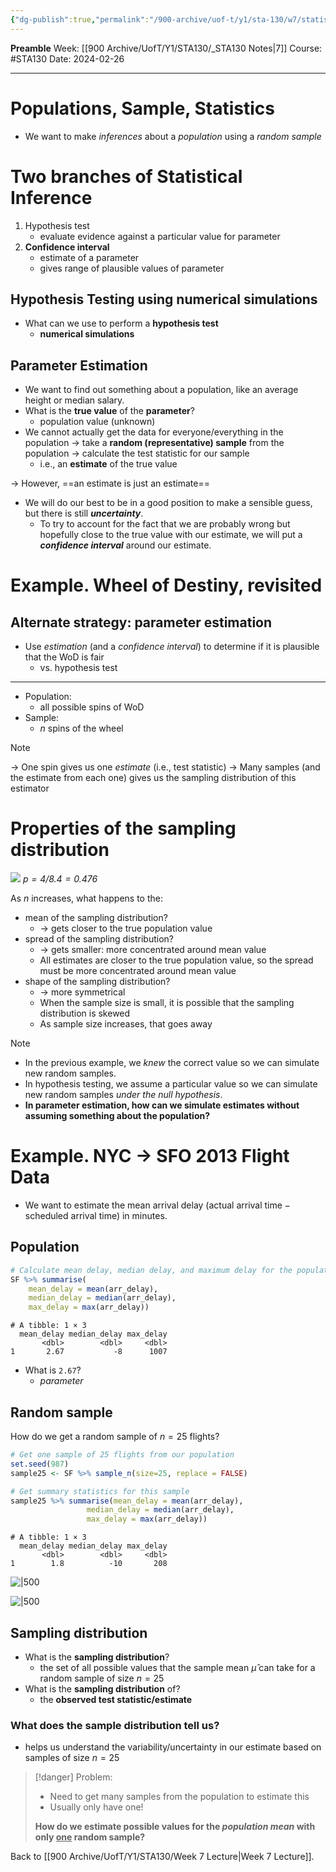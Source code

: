 ```yaml
---
{"dg-publish":true,"permalink":"/900-archive/uof-t/y1/sta-130/w7/statistical-inference-testing-vs-estimation/","created":"2024-02-26T10:13:12.962-08:00","updated":"2024-04-21T16:59:31.788-07:00"}
---
```


**Preamble**
Week: [[900 Archive/UofT/Y1/STA130/_STA130 Notes\|7]]
Course: #STA130
Date: 2024-02-26

---
# Populations, Sample, Statistics

- We want to make *inferences* about a *population* using a *random sample*

# Two branches of Statistical Inference

1. Hypothesis test
	- evaluate evidence against a particular value for parameter
2. **Confidence interval**
	- estimate of a parameter
	- gives range of plausible values of parameter

## Hypothesis Testing using numerical simulations

- What can we use to perform a **hypothesis test**
	- **numerical simulations**

## Parameter Estimation

- We want to find out something about a population, like an average height or median salary.
- What is the **true value** of the **parameter**?
	- population value (unknown)
- We cannot actually get the data for everyone/everything in the population → take a **random (representative) sample** from the population → calculate the test statistic for our sample
	- i.e., an **estimate** of the true value

→ However, ==an estimate is just an estimate==
- We will do our best to be in a good position to make a sensible guess, but there is still ***uncertainty***.
	- To try to account for the fact that we are probably wrong but hopefully close to the true value with our estimate, we will put a ***confidence interval*** around our estimate.

# Example. Wheel of Destiny, revisited

## Alternate strategy: parameter estimation

- Use *estimation* (and a *confidence interval*) to determine if it is plausible that the WoD is fair
	- vs. hypothesis test
---
- Population:
	- all possible spins of WoD
- Sample:
	- $n$ spins of the wheel

> [!note]
> → One spin gives us one *estimate* (i.e., test statistic)
> → Many samples (and the estimate from each one) gives us the sampling distribution of this estimator

# Properties of the sampling distribution

![](https://i.imgur.com/NyyRHr2.png)
*$p = 4/8.4 = 0.476$*

As $n$ increases, what happens to the:
- mean of the sampling distribution?
	- → gets closer to the true population value
- spread of the sampling distribution?
	- → gets smaller: more concentrated around mean value
	- All estimates are closer to the true population value, so the spread must be more concentrated around mean value
- shape of the sampling distribution?
	- → more symmetrical
	- When the sample size is small, it is possible that the sampling distribution is skewed
	- As sample size increases, that goes away

> [!note]
> - In the previous example, we *knew* the correct value so we can simulate new random samples.
> - In hypothesis testing, we assume a particular value so we can simulate new random samples *under the null hypothesis*.
> - **In parameter estimation, how can we simulate estimates without assuming something about the population?**

# Example. NYC → SFO 2013 Flight Data

- We want to estimate the mean arrival delay ($\text{actual arrival time} - \text{scheduled arrival time}$) in minutes.

## Population

```r
# Calculate mean delay, median delay, and maximum delay for the population
SF %>% summarise(
	mean_delay = mean(arr_delay),
	median_delay = median(arr_delay),
	max_delay = max(arr_delay))
```

```
# A tibble: 1 × 3
  mean_delay median_delay max_delay
       <dbl>        <dbl>     <dbl>
1       2.67           -8      1007
```

- What is `2.67`?
	- *parameter*
## Random sample

How do we get a random sample of $n = 25$ flights?

```r
# Get one sample of 25 flights from our population
set.seed(987)
sample25 <- SF %>% sample_n(size=25, replace = FALSE)

# Get summary statistics for this sample
sample25 %>% summarise(mean_delay = mean(arr_delay),
                 median_delay = median(arr_delay),
                 max_delay = max(arr_delay))
```

```
# A tibble: 1 × 3
  mean_delay median_delay max_delay
       <dbl>        <dbl>     <dbl>
1        1.8          -10       208
```

![|500](https://i.imgur.com/IZRqu4q.png)

![|500](https://i.imgur.com/aOGccR1.png)

## Sampling distribution

- What is the **sampling distribution**?
	- the set of all possible values that the sample mean $\hat{\mu}$ can take for a random sample of size $n = 25$
- What is the **sampling distribution** of?
	- the **observed test statistic/estimate**

### What does the sample distribution tell us?

- helps us understand the variability/uncertainty in our estimate based on samples of size $n = 25$

> [!danger] Problem:
> - Need to get many samples from the population to estimate this
> - Usually only have one!
> 
> **How do we estimate possible values for the *population mean* with only <u>one</u> random sample?**

Back to [[900 Archive/UofT/Y1/STA130/Week 7 Lecture\|Week 7 Lecture]].